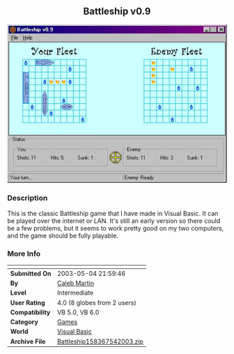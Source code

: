 ﻿<div align="center">

## Battleship v0\.9

<img src="PIC20035423806981.jpg">
</div>

### Description

This is the classic Battleship game that I have made in Visual Basic. It can be played over the internet or LAN. It's still an early version so there could be a few problems, but it seems to work pretty good on my two computers, and the game should be fully playable.
 
### More Info
 


<span>             |<span>
---                |---
**Submitted On**   |2003-05-04 21:59:46
**By**             |[Caleb Martin](https://github.com/Planet-Source-Code/PSCIndex/blob/master/ByAuthor/caleb-martin.md)
**Level**          |Intermediate
**User Rating**    |4.0 (8 globes from 2 users)
**Compatibility**  |VB 5\.0, VB 6\.0
**Category**       |[Games](https://github.com/Planet-Source-Code/PSCIndex/blob/master/ByCategory/games__1-38.md)
**World**          |[Visual Basic](https://github.com/Planet-Source-Code/PSCIndex/blob/master/ByWorld/visual-basic.md)
**Archive File**   |[Battleship158367542003\.zip](https://github.com/Planet-Source-Code/caleb-martin-battleship-v0-9__1-45265/archive/master.zip)








